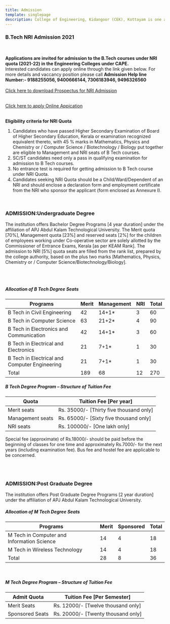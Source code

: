 ```yaml
---
title: Admission
template: singlepage
description: College of Engineering, Kidangoor (CEK), Kottayam is one among the premier institutions in the state. The college is governed by the Co-operative Academy of Professional Education established by the Government of Kerala. The admissions are based on the rank obtained by the students in the State Entrance examinations and functioning of the college is according to the rules and regulations formulated by the Government of Kerala.
---
```

<!--
<h3>Application to Co-operative Reserved Quota Seats </h3>
<br>
-->
<!--**Applications are invited for admission to the B.Tech Management Quota Seats (2020-21) reserved for children of Co-operative Sector employees in CAPE Engineering Colleges.**<br>
For more details and vaccancy position please call **Admission Help line Number:- 9188255056**<br><br>
[Click here to download application form](Applnform_Co-op-_Reserved_seat.pdf)<br><br>
[Click here to download Certificate Proforma](Proforma_of_certificate.pdf)<br><br>
[Click here to Fees and other details](Details_Co-op._Reserved_seat.pdf)<br><br>
-->
<h3>B.Tech NRI Admission 2021 </h3>
<br>

**Applications are invited for admission to the B.Tech courses under NRI quota (2021-22) in the Engineering Colleges under CAPE.**<br>
Interested candidates can apply online through the link given below. For more details and vaccancy position please call **Admission Help line Number:- 9188255056, 9400666144, 7306183946, 9496326560**
<br><br>
[Click here to download Prospectus for NRI Admission](NRI_Prospectus_2021-22.pdf)<br><br>
<!--[Click here to download Vacancy Position and Fee Structure for NRI Admission](NRI_2020-21_Vacancy_Position_Fee_Structure.pdf)<br><br> -->
[Click here to apply Online Appication](https://bit.ly/cek-nri-admin21)<br><br>

**Eligibility criteria for NRI Quota**

 <ol>
  <li>Candidates who have passed Higher Secondary Examination of Board of Higher Secondary Education, Kerala or examination recognized equivalent thereto, with 45 % marks in Mathematics, Physics and Chemistry or / Computer Science / Biotechnology / Biology put together are eligible to Management and NRI seats of B Tech courses.</li>
  <li>SC/ST candidates need only a pass in qualifying examination for admission to B Tech courses.</li>
  <li>No entrance test is required for getting admission to B Tech course under NRI Quota.</li>
  <li>Candidates seeking NRI Quota should be a Child/Ward/Dependent of an NRI and should enclose a declaration form and employment certificate from the NRI who sponsor the applicant (form enclosed as Annexure I).</li>
</ol>

<!--[Free Mock Entrance Examination and Training Programme for KEAM-2021. Click here to Register](http://bit.ly/keam-mockentrance)-->
<br>
 

<h3>ADMISSION:Undergraduate Degree</h3>

The institution offers Bachelor Degree Programs [4 year duration] under the affiliation of APJ Abdul Kalam Technological University. The Merit quota [70%], Management quota [23%] and reserved seats [2%] for the children of employees working under Co-operative sector are solely allotted by the Commissioner of Entrance Exams, Kerala [as per KEAM Rank]. The admission to NRI [5%] quota seats are filled from the rank list, prepared by the college authority, based on the plus two marks [Mathematics, Physics, Chemistry or / Computer Science/Biotechnology/Biology].


 
<br>
<br>
<h5>Allocation of B Tech Degree Seats</h5>

| Programs | Merit | Management | NRI | Total |
|-----------------------------------------|-------|------------|-----|-------|
| B Tech in Civil Engineering | 42 | 14+1* | 3 | 60 |
| B Tech in Computer Science | 63 | 21+2* | 4 | 90 |
| B Tech in Electronics and Communication | 42 | 14+1* | 3 | 60 |
| B Tech in Electrical and Electronics | 21 | 7+1* | 1 | 30 |
| B Tech in Electrical and Computer Engineering | 21 | 7+1* | 1 | 30 |
| Total | 189 | 68 | 12 | 270 |

<h5>B Tech Degree Program – Structure of Tuition Fee</h5>

| Quota | Tuition Fee [Per year] |
|------------------|-----------------------------------------|
| Merit seats | Rs. 35000/- [Thirty five thousand only] |
| Management seats | Rs. 65000/- [Sixty five thousand only] |
| NRI seats | Rs. 100000/- [One lakh only] |

 Special fee (approximate) of Rs.18000/- should be paid before the beginning of classes for one time and approximately Rs.7000/- for the next years (including examination fee). Bus fee and hostel fee are applicable to be concerned.

 
<br>
<br>

<h3>ADMISSION:Post Graduate Degree</h3>

The institution offers Post Graduate Degree Programs [2 year duration] under the affiliation of APJ Abdul Kalam Technological University.

<h5>Allocation of M Tech Degree Seats</h5>

| Programs | Merit | Sponsored | Total |
|--------------------------------------------|-------|-----------|-------|
| M Tech in Computer and Information Science | 14 | 4 | 18 |
| M Tech in Wireless Technology | 14 | 4 | 18 |
| Total | 28 | 8 | 36 |

<br>

<h5>M Tech Degree Program – Structure of Tuition Fee</h5>



| Admit Quota | Tuition Fee [Per Semester] |
|-----------------|------------------------------------|
| Merit Seats | Rs. 12000/- [Twelve thousand only] |
| Sponsored Seats | Rs. 20000/- [Twenty thousand only] |

